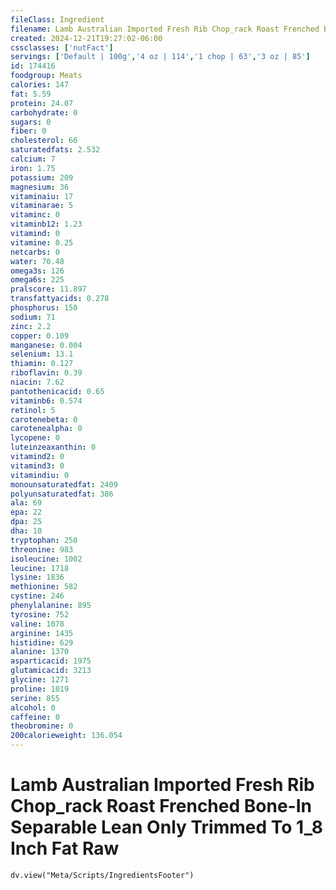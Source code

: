 ```yaml
---
fileClass: Ingredient
filename: Lamb Australian Imported Fresh Rib Chop_rack Roast Frenched Bone-In Separable Lean Only Trimmed To 1_8 Inch Fat Raw
created: 2024-12-21T19:27:02-06:00
cssclasses: ['nutFact']
servings: ['Default | 100g','4 oz | 114','1 chop | 63','3 oz | 85']
id: 174416
foodgroup: Meats
calories: 147
fat: 5.59
protein: 24.07
carbohydrate: 0
sugars: 0
fiber: 0
cholesterol: 66
saturatedfats: 2.532
calcium: 7
iron: 1.75
potassium: 209
magnesium: 36
vitaminaiu: 17
vitaminarae: 5
vitaminc: 0
vitaminb12: 1.23
vitamind: 0
vitamine: 0.25
netcarbs: 0
water: 70.48
omega3s: 126
omega6s: 225
pralscore: 11.897
transfattyacids: 0.278
phosphorus: 150
sodium: 71
zinc: 2.2
copper: 0.109
manganese: 0.004
selenium: 13.1
thiamin: 0.127
riboflavin: 0.39
niacin: 7.62
pantothenicacid: 0.65
vitaminb6: 0.574
retinol: 5
carotenebeta: 0
carotenealpha: 0
lycopene: 0
luteinzeaxanthin: 0
vitamind2: 0
vitamind3: 0
vitamindiu: 0
monounsaturatedfat: 2409
polyunsaturatedfat: 386
ala: 69
epa: 22
dpa: 25
dha: 10
tryptophan: 250
threonine: 983
isoleucine: 1002
leucine: 1718
lysine: 1836
methionine: 582
cystine: 246
phenylalanine: 895
tyrosine: 752
valine: 1078
arginine: 1435
histidine: 629
alanine: 1370
asparticacid: 1975
glutamicacid: 3213
glycine: 1271
proline: 1019
serine: 855
alcohol: 0
caffeine: 0
theobromine: 0
200calorieweight: 136.054
---
```


# Lamb Australian Imported Fresh Rib Chop_rack Roast Frenched Bone-In Separable Lean Only Trimmed To 1_8 Inch Fat Raw

```dataviewjs
dv.view("Meta/Scripts/IngredientsFooter")
```